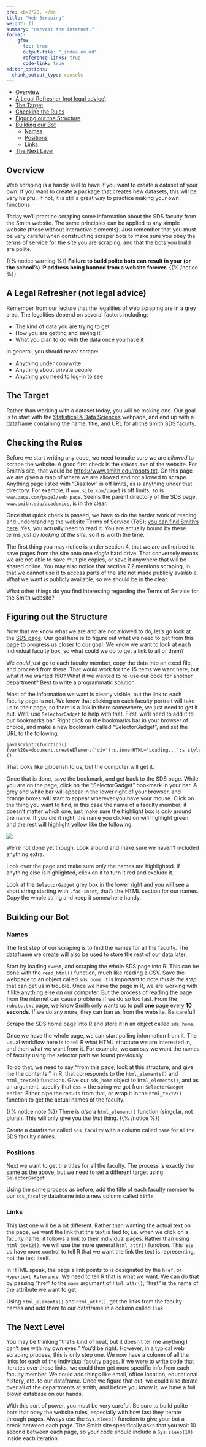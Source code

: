 ```yaml
---
pre: <b>2/20. </b>
title: "Web Scraping"
weight: 11
summary: "Harvest the internet."
format:
    gfm:
      toc: true
      output-file: "_index.en.md"
      reference-links: true
      code-link: true
editor_options: 
  chunk_output_type: console
---
```


- [Overview][]
- [A Legal Refresher (not legal advice)][]
- [The Target][]
- [Checking the Rules][]
- [Figuring out the Structure][]
- [Building our Bot][]
  - [Names][]
  - [Positions][]
  - [Links][]
- [The Next Level][]

## Overview

Web scraping is a handy skill to have if you want to create a dataset of
your own. If you want to create a package that creates new datasets,
this will be very helpful. If not, it is still a great way to practice
making your own functions.

Today we’ll practice scraping some information about the SDS faculty
from the Smith website. The same principles can be applied to any simple
website (those without interactive elements). Just remember that you
must be very careful when constructing scraper bots to make sure you
obey the terms of service for the site you are scraping, and that the
bots you build are polite.

{{% notice warning %}} **Failure to build polite bots can result in your
(or the school’s) IP address being banned from a website forever.** {{%
/notice %}}

## A Legal Refresher (not legal advice)

Remember from our lecture that the legalities of web scraping are in a
grey area. The legalities depend on several factors including:

- The kind of data you are trying to get
- How you are getting and saving it
- What you plan to do with the data once you have it

In general, you should *never* scrape:

- Anything under copywrite
- Anything about private people
- Anything you need to log-in to see

## The Target

Rather than working with a dataset today, you will be making one. Our
goal is to start with the [Statistical & Data Sciences][] webpage, and
end up with a dataframe containing the name, title, and URL for all the
Smith SDS faculty.

## Checking the Rules

Before we start writing any code, we need to make sure we are *allowed*
to scrape the website. A good first check is the `robots.txt` of the
website. For Smith’s site, that would be
<https://www.smith.edu/robots.txt>. On this page we are given a map of
where we are allowed and not allowed to scrape. Anything page listed
with “Disallow” is off limits, as is anything under that directory. For
example, if `www.site.com/page1` is off limits, so is
`www.page.com/page1/sub_page`. Seems the parent directory of the SDS
page, `www.smith.edu/academics`, is in the clear.

Once that quick check is passed, we have to do the harder work of
reading and understanding the website Terms of Service (ToS); [you can
find Smith’s here][]. Yes, you actually need to read it. You are
actually bound by these terms *just by looking at the site*, so it is
worth the time.

The first thing you may notice is under section 4, that we are
authorized to save pages from the site onto one *single* hard drive.
That conversely means we are not able to save multiple copies, or save
it anywhere that will be shared online. You may also notice that section
7.2 mentions scraping, in that we cannot use it to access parts of the
site not made publicly available. What we want *is* publicly available,
so we should be in the clear.

<div class="question">

What other things do you find interesting regarding the Terms of Service
for the Smith website?

</div>

## Figuring out the Structure

Now that we know what we are and are not allowed to do, let’s go look at
the [SDS page][Statistical & Data Sciences]. Our goal here is to figure
out what we need to get from this page to progress us closer to our
goal. We know we want to look at each individual faculty box, so what
could we do to get a link to all of them?

We *could* just go to each faculty member, copy the data into an excel
file, and proceed from there. That would work for the 15 items we want
here, but what if we wanted 150? What if we wanted to re-use our code
for another department? Best to write a programmatic solution.

Most of the information we want is clearly visible, but the link to each
faculty page is not. We know that clicking on each faculty portrait will
take us to their page, so there is a link in there somewhere, we just
need to get it out. We’ll use `SelectorGadget` to help with that. First,
we’ll need to add it to our bookmarks bar. Right click on the bookmarks
bar in your browser of choice, and make a new bookmark called
“SelectorGadget”, and set the URL to the following:

    javascript:(function(){var%20s=document.createElement('div');s.innerHTML='Loading...';s.style.color='black';s.style.padding='20px';s.style.position='fixed';s.style.zIndex='9999';s.style.fontSize='3.0em';s.style.border='2px%20solid%20black';s.style.right='40px';s.style.top='40px';s.setAttribute('class','selector_gadget_loading');s.style.background='white';document.body.appendChild(s);s=document.createElement('script');s.setAttribute('type','text/javascript');s.setAttribute('src','https://dv0akt2986vzh.cloudfront.net/unstable/lib/selectorgadget.js');document.body.appendChild(s);})();

That looks like gibberish to us, but the computer will get it.

Once that is done, save the bookmark, and get back to the SDS page.
While you are on the page, click on the “SelectorGadget” bookmark in
your bar. A grey and white bar will appear in the lower right of your
browser, and orange boxes will start to appear wherever you have your
mouse. Click on the thing you want to find, in this case the name of a
faculty member; it doesn’t matter which one, just make sure the
highlight box is *only* around the name. If you did it right, the name
you clicked on will highlight green, and the rest will highlight yellow
like the following.

![][1]

We’re not done yet though. Look around and make sure we haven’t included
anything extra.

<div class="question">

Look over the page and make sure *only* the names are highlighted. If
anything else is highlighted, click on it to turn it red and exclude it.

</div>

Look at the `SelectorGadget` grey box in the lower right and you will
see a short string starting with `.fac-inset`, that’s the HTML section
for our names. Copy the whole string and keep it somewhere handy.

## Building our Bot

### Names

The first step of our scraping is to find the names for all the faculty.
The dataframe we create will also be used to store the rest of our data
later.

Start by loading `rvest`, and scraping the whole SDS page into R. This
can be done with the `read_html()` function, much like reading a CSV.
Save the webpage to an object called `sds_home`. It is important to note
*this is the step* that can get us in trouble. Once we have the page in
R, we are working with it like anything else on our computer. But the
process of reading the page from the internet can cause problems if we
do so too fast. From the `robots.txt` page, we know Smith only wants us
to pull **one** page every **10 seconds**. If we do any more, they can
ban us from the website. <span class="red">Be careful!</span>

<div class="question">

Scrape the SDS home page into R and store it in an object called
`sds_home`.

</div>

Once we have the whole page, we can start pulling information from it.
The usual workflow here is to tell R what HTML structure we are
interested in, and then what we want from it. For example, we can say we
want the names of faculty using the selector path we found previously.

To do that, we need to say “from this page, look at this structure, and
give me the contents.” In R, that corresponds to the `html_elements()`
and `html_text2()` functions. Give our `sds_home` object to
`html_elements()`, and as an argument, specify that `css =` the string
we got from `SelectorGadget` earlier. Either pipe the results from that,
or wrap it in the `html_text2()` function to get the actual names of the
faculty.

{{% notice note %}} There is *also* a `html_element()` function
(singular, not plural). This will only give you the *first* thing. {{%
/notice %}}

<div class="question">

Create a dataframe called `sds_faculty` with a column called `name` for
all the SDS faculty names.

</div>

### Positions

Next we want to get the titles for all the faculty. The process is
exactly the same as the above, but we need to set a different target
using `SelectorGadget`

<div class="question">

Using the same process as before, add the title of each faculty member
to our `sds_faculty` dataframe into a new column called `title`.

</div>

### Links

This last one will be a bit different. Rather than wanting the actual
text on the page, we want the link that the text is tied to; i.e. when
we click on a faculty name, it follows a link to their individual pages.
Rather than using `html_text2()`, we will use the more general
`html_attr()` function. This lets us have more control to tell R that we
want the link the text is representing, not the text itself.

In HTML speak, the page a link points to is designated by the `href`, or
`Hypertext Reference`. We need to tell R that is what we want. We can do
that by passing “href” to the `name` argument of `html_attr()`; “href”
is the name of the attribute we want to get.

<div class="question">

Using `html_elements()` and `html_attr()`, get the links from the
faculty names and add them to our dataframe in a column called `link`.

</div>

## The Next Level

You may be thinking “that’s kind of neat, but it doesn’t tell me
anything I can’t see with my own eyes.” You’d be right. However, in a
typical web scraping process, this is only step one. We now have a
column of all the links for each of the individual faculty pages. If we
were to write code that iterates over those links, we could then get
more specific info from each faculty member. We could add things like
email, office location, educational history, etc. to our dataframe. Once
we figure that out, we could also iterate over all of the departments at
smith, and before you know it, we have a full blown database on our
hands.

With this sort of power, you must be very careful. Be sure to build
polite bots that obey the website rules, especially with how fast they
iterate through pages. Always use the `Sys.sleep()` function to give
your bot a break between each page. The Smith site specifically asks
that you wait 10 second between each page, so your code should include a
`Sys.sleep(10)` inside each iteration.

  [Overview]: #overview
  [A Legal Refresher (not legal advice)]: #a-legal-refresher-not-legal-advice
  [The Target]: #the-target
  [Checking the Rules]: #checking-the-rules
  [Figuring out the Structure]: #figuring-out-the-structure
  [Building our Bot]: #building-our-bot
  [Names]: #names
  [Positions]: #positions
  [Links]: #links
  [The Next Level]: #the-next-level
  [Statistical & Data Sciences]: https://www.smith.edu/academics/statistics
  [you can find Smith’s here]: https://www.smith.edu/about-smith/terms-of-use
  [1]: img/selector.png
